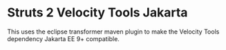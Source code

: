# Struts 2 Velocity Tools Jakarta
This uses the eclipse transformer maven plugin to make the Velocity Tools dependency Jakarta EE 9+ compatible.

